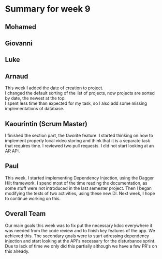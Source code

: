 # Summary for week 9

## Mohamed

## Giovanni


## Luke

## Arnaud
This week I added the date of creation to project.  
I changed the default sorting of the list of projects, now projects are sorted by date, the newest at the top.  
I spent less time than expected for my task, so I also add some missing implementations of database.

## Kaourintin (Scrum Master)
I finished the section part, the favorite feature. I started thinking on how to implement properly local video storing and think that it is a separate task that requires
time. I reviewed two pull requests. I did not start looking at an AR API.

## Paul 
This week, I started implementing Dependency Injection, using the Dagger Hilt framework.
I spend most of the time reading the documentation, as some stuff were not introduced in the last semester project.
Then I began modifying the tests of two activities, using these new DI.
Next week, I hope to continue working on this.


## Overall Team
Our main goals this week was to fix put the necessary kdoc everywhere it was needed from the code review and to finish key features of the app.
We achieved this. The secondary goals were to start adressing dependency injection and start looking at the API's necessary for the disturbance sprint. Due to
lack of time we only did this partially although we have a few PR's on this already.
